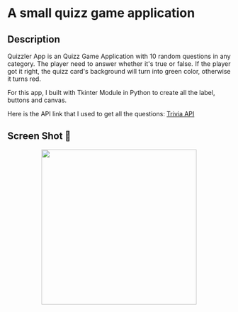 <h1>A small quizz game application</h1>

<h2>Description</h2>
<p align="justify">
  Quizzler App is an Quizz Game Application with 10 random questions in any category.
  The player need to answer whether it's true or false.
  If the player got it right, the quizz card's background will turn into green color, otherwise it turns red.
  
  For this app, I built with Tkinter Module in Python to create all the label, buttons and canvas.
  
  Here is the API link that I used to get all the questions:
  <a href="https://opentdb.com/api_config.php">Trivia API</a>
</p>

<h2>Screen Shot 📸</h2>
<p align="center">
  <img width=350 src="https://user-images.githubusercontent.com/78774658/147398214-21239147-a2e8-4800-861e-3189439b996e.png" />
</p>
